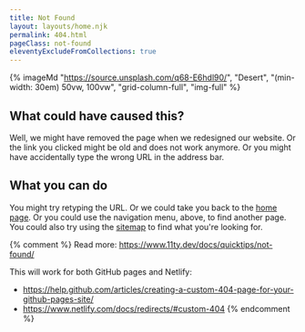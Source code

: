 ```yaml
---
title: Not Found
layout: layouts/home.njk
permalink: 404.html
pageClass: not-found
eleventyExcludeFromCollections: true
---
```


{% imageMd "https://source.unsplash.com/q68-E6hdl90/", "Desert", "(min-width: 30em) 50vw, 100vw", "grid-column-full", "img-full" %}

## What could have caused this?

Well, we might have removed the page when we redesigned our website.
Or the link you clicked might be old and does not work anymore.
Or you might have accidentally type the wrong URL in the address bar.

## What you can do

You might try retyping the URL.
Or we could take you back to the <a href="{{ '/' | url }}">home page</a>.
Or you could use the navigation menu, above, to find another page.
You could also try using the <a href="{{ '/sitemap' | url }}">sitemap</a> to find what you're looking for.

{% comment %}
Read more: https://www.11ty.dev/docs/quicktips/not-found/

This will work for both GitHub pages and Netlify:

* https://help.github.com/articles/creating-a-custom-404-page-for-your-github-pages-site/
* https://www.netlify.com/docs/redirects/#custom-404
{% endcomment %}

